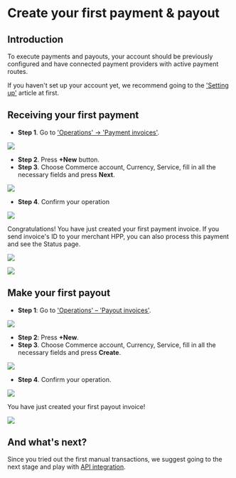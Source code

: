 # Create your first payment & payout


## Introduction

To execute payments and payouts, your account should be previously configured and have connected payment providers with active payment routes.

If you haven't set up your account yet, we recommend going to the ['Setting up'](/getting-started/setting-up-account/) article at first.

## Receiving your first payment

* **Step 1**. Go to ['Operations' → 'Payment invoices'](https://dashboard.paycore.io/operations/payment-invoices).

![](images/accept-1st-payment1.png)

* **Step 2**. Press **+New** button.
* **Step 3**. Choose Commerce account, Currency, Service, fill in all the necessary fields and press **Next**.

![](images/accept-1st-payment2.png)

* **Step 4**. Confirm your operation

![](images/accept-1st-payment3.png)

Congratulations! You have just created your first payment invoice. If you send invoice's ID to your merchant HPP, you can also process this payment and see the Status page.

![](images/accept-1st-payment4.png)

![](images/accept-1st-payment5.png)

## Make your first payout

* **Step 1**: Go to ['Operations' – 'Payout invoices'](https://dashboard.paycore.io/operations/payout-invoices).

![](images/make-1st-payout1.png)

* **Step 2**: Press **+New**.
* **Step 3**. Choose Commerce account, Currency, Service, fill in all the necessary fields and press **Create**.

![](images/make-1st-payout2.png)

* **Step 4**. Confirm your operation.

![](images/make-1st-payout3.png)

You have just created your first payout invoice!

![](images/make-1st-payout4.png)

## And what's next?

Since you tried out the first manual transactions, we suggest going to the next stage and play with [API integration](/integration/).
